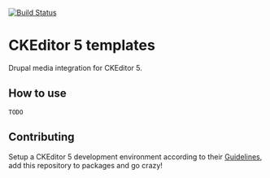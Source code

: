 [![Build Status](https://travis-ci.org/AmazeeLabs/ckeditor5-drupal-media.svg?branch=master)](https://travis-ci.org/AmazeeLabs/ckeditor5-drupal-media)

# CKEditor 5 templates

Drupal media integration for CKEditor 5.

## How to use

```
TODO
```

## Contributing

Setup a CKEditor 5 development environment according to their [Guidelines][devenv], add this repository to packages and
go crazy!

[devenv]: https://ckeditor.com/docs/ckeditor5/latest/framework/guides/contributing/development-environment.html

